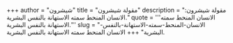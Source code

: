 +++
author = "شيشرون"
title = "مقولة شيشرون"
description = "مقولة شيشرون: الانسان المنحط سمته الاستهانة بالنفس البشرية."
quote = '''الانسان المنحط سمته الاستهانة بالنفس البشرية.'''
slug = "الانسان-المنحط-سمته-الاستهانة-بالنفس-البشرية"
+++
الانسان المنحط سمته الاستهانة بالنفس البشرية.
